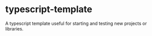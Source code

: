# typescript-template
A typescript template useful for starting and testing new projects or libraries.
